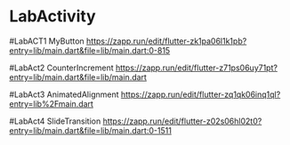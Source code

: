 # LabActivity
#LabACT1 MyButton
https://zapp.run/edit/flutter-zk1pa06l1k1pb?entry=lib/main.dart&file=lib/main.dart:0-815

#LabAct2 CounterIncrement
https://zapp.run/edit/flutter-z71ps06uy71pt?entry=lib/main.dart&file=lib/main.dart

#LabAct3 AnimatedAlignment
https://zapp.run/edit/flutter-zq1qk06inq1ql?entry=lib%2Fmain.dart

#LabAct4 SlideTransition
https://zapp.run/edit/flutter-z02s06hl02t0?entry=lib/main.dart&file=lib/main.dart:0-1511

